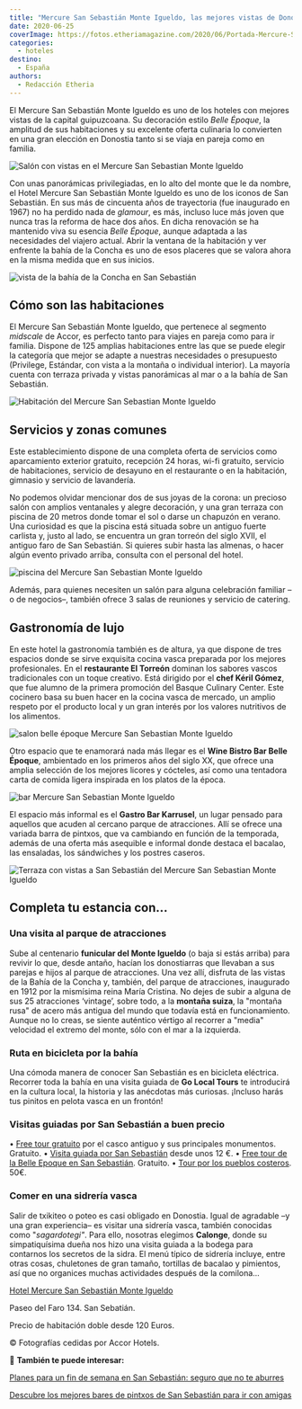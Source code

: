 ```yaml
---
title: "Mercure San Sebastián Monte Igueldo, las mejores vistas de Donostia"
date: 2020-06-25
coverImage: https://fotos.etheriamagazine.com/2020/06/Portada-Mercure-San-Sebastian.jpg
categories: 
  - hoteles
destino: 
  - España
authors: 
  - Redacción Etheria
---
```


El Mercure San Sebastián Monte Igueldo es uno de los hoteles con mejores vistas de la 
capital guipuzcoana. Su decoración estilo _Belle Époque_, la amplitud de sus 
habitaciones y su excelente oferta culinaria lo convierten en una gran elección en 
Donostia tanto si se viaja en pareja como en familia. 

![Salón con vistas en el Mercure San Sebastian Monte Igueldo](https://fotos.etheriamagazine.com/2020/06/Portada-Mercure-San-Sebastian.jpg "Salón principal del Mercure San Sebastián Monte Igueldo.")

Con unas panorámicas privilegiadas, en lo alto del monte que le da nombre, el Hotel 
Mercure San Sebastián Monte Igueldo es uno de los iconos de San Sebastián. En sus más de 
cincuenta años de trayectoria (fue inaugurado en 1967) no ha perdido nada de _glamour_, 
es más, incluso luce más joven que nunca tras la reforma de hace dos años. En dicha 
renovación se ha mantenido viva su esencia _Belle Époque_, aunque adaptada a las 
necesidades del viajero actual. Abrir la ventana de la habitación y ver enfrente la 
bahía de la Concha es uno de esos placeres que se valora ahora en la misma medida que en 
sus inicios. 

![vista de la bahía de la Concha en San Sebastián](https://fotos.etheriamagazine.com/2020/06/vistas-Mercure-San-Sebastian.jpg "Vista panorámica de la bahía de la Concha, de San Sebastián.")

## Cómo son las habitaciones

El Mercure San Sebastián Monte Igueldo, que pertenece al segmento _midscale_ de Accor, 
es perfecto tanto para viajes en pareja como para ir familia. Dispone de 125 amplias 
habitaciones entre las que se puede elegir la categoría que mejor se adapte a nuestras 
necesidades o presupuesto (Privilege, Estándar, con vista a la montaña o individual 
interior). La mayoría cuenta con terraza privada y vistas panorámicas al mar o a la 
bahía de San Sebastián. 

![Habitación del Mercure San Sebastian Monte Igueldo](https://fotos.etheriamagazine.com/2020/06/habitacion-Mercure-San-Sebastian.jpg "Habitación del Mercure San Sebastián Monte Igueldo.")

## Servicios y zonas comunes

Este establecimiento dispone de una completa oferta de servicios como aparcamiento 
exterior gratuito, recepción 24 horas, wi-fi gratuito, servicio de habitaciones, 
servicio de desayuno en el restaurante o en la habitación, gimnasio y servicio de 
lavandería. 

No podemos olvidar mencionar dos de sus joyas de la corona: un precioso salón con 
amplios ventanales y alegre decoración, y una gran terraza con piscina de 20 metros 
donde tomar el sol o darse un chapuzón en verano. Una curiosidad es que la piscina está 
situada sobre un antiguo fuerte carlista y, justo al lado, se encuentra un gran torreón 
del siglo XVII, el antiguo faro de San Sebastián. Si quieres subir hasta las almenas, o 
hacer algún evento privado arriba, consulta con el personal del hotel. 

![piscina del Mercure San Sebastian Monte Igueldo](https://fotos.etheriamagazine.com/2020/06/piscina-Mercure-San-Sebastian.jpg "Piscina del hotel.")

Además, para quienes necesiten un salón para alguna celebración familiar –o de 
negocios–, también ofrece 3 salas de reuniones y servicio de catering. 

## Gastronomía de lujo

En este hotel la gastronomía también es de altura, ya que dispone de tres espacios donde 
se sirve exquisita cocina vasca preparada por los mejores profesionales. En el 
**restaurante El Torreón** dominan los sabores vascos tradicionales con un toque 
creativo. Está dirigido por el **chef Kéril Gómez**, que fue alumno de la primera 
promoción del Basque Culinary Center. Este cocinero basa su buen hacer en la cocina 
vasca de mercado, un amplio respeto por el producto local y un gran interés por los 
valores nutritivos de los alimentos. 

![salon belle époque Mercure San Sebastian Monte Igueldo](https://fotos.etheriamagazine.com/2020/06/hall-Mercure-San-Sebastian.jpg "Hall del Mercure San Sebastian Monte Igueldo.")

Otro espacio que te enamorará nada más llegar es el **Wine Bistro Bar Belle Époque**, 
ambientado en los primeros años del siglo XX, que ofrece una amplia selección de los 
mejores licores y cócteles, así como una tentadora carta de comida ligera inspirada en 
los platos de la época. 

![bar Mercure San Sebastian Monte Igueldo](https://fotos.etheriamagazine.com/2020/06/bar-Mercure-San-Sebastian.jpg "Bar del Mercure San Sebastian Monte Igueldo.")

El espacio más informal es el **Gastro Bar Karrusel**, un lugar pensado para aquellos 
que acuden al cercano parque de atracciones. Allí se ofrece una variada barra de 
pintxos, que va cambiando en función de la temporada, además de una oferta más asequible 
e informal donde destaca el bacalao, las ensaladas, los sándwiches y los postres 
caseros. 

![Terraza con vistas a San Sebastián del Mercure San Sebastian Monte Igueldo](https://fotos.etheriamagazine.com/2020/06/terraza-Mercure-SanSebastian.jpg "Terraza del hotel.")

## Completa tu estancia con...

### Una visita al parque de atracciones

Sube al centenario **funicular del Monte Igueldo** (o baja si estás arriba) para revivir 
lo que, desde antaño, hacían los donostiarras que llevaban a sus parejas e hijos al 
parque de atracciones. Una vez allí, disfruta de las vistas de la Bahía de la Concha y, 
también, del parque de atracciones, inaugurado en 1912 por la mismísima reina María 
Cristina. No dejes de subir a alguna de sus 25 atracciones ‘vintage’, sobre todo, a la 
**montaña suiza**, la "montaña rusa" de acero más antigua del mundo que todavía está en 
funcionamiento. Aunque no lo creas, se siente auténtico vértigo al recorrer a "media" 
velocidad el extremo del monte, sólo con el mar a la izquierda. 

### Ruta en bicicleta por la bahía

Una cómoda manera de conocer San Sebastián es en bicicleta eléctrica. Recorrer toda la 
bahía en una visita guiada de **Go Local Tours** te introducirá en la cultura local, la 
historia y las anécdotas más curiosas. ¡Incluso harás tus pinitos en pelota vasca en un 
frontón! 

### Visitas guiadas por San Sebastián a buen precio

• [Free tour 
gratuito](https://www.civitatis.com/es/san-sebastian/free-tour-san-sebastian/?aid=10211) 
por el casco antiguo y sus principales monumentos. Gratuito. • [Visita guiada por San 
Sebastián](https://www.civitatis.com/es/san-sebastian/visita-guiada-san-sebastian/?aid=10211) 
desde unos 12 €. • [Free tour de la Belle Epoque en San 
Sebastián](https://www.civitatis.com/es/san-sebastian/free-tour-belle-epoque/?aid=10211). 
Gratuito. • [Tour por los pueblos 
costeros](https://www.civitatis.com/es/san-sebastian/tour-costa-guipuzcoa/?aid=10211). 
50€. 

### Comer en una sidrería vasca

Salir de txikiteo o poteo es casi obligado en Donostia. Igual de agradable –y una gran 
experiencia– es visitar una sidrería vasca, también conocidas como "_sagardotegi"_. Para 
ello, nosotras elegimos **Calonge**, donde su simpatiquísima dueña nos hizo una visita 
guiada a la bodega para contarnos los secretos de la sidra. El menú típico de sidrería 
incluye, entre otras cosas, chuletones de gran tamaño, tortillas de bacalao y pimientos, 
así que no organices muchas actividades después de la comilona... 

[Hotel Mercure San Sebastián Monte 
Igueldo](https://all.accor.com/hotel/1987/index.es.shtml?dateIn=&nights=&compositions=1&stayplus=false&snu=false#origin=accor) 

Paseo del Faro 134. San Sebatián. 

Precio de habitación doble desde 120 Euros. 

© Fotografías cedidas por Accor Hotels. 

📌 **También te puede interesar:** 

[Planes para un fin de semana en San Sebastián: seguro que no te 
aburres](https://etheriamagazine.com/2021/04/01/que-ver-hacer-en-san-sebastian/) 

[Descubre los mejores bares de pintxos de San Sebastián para ir con 
amigas](https://etheriamagazine.com/2019/11/08/de-pintxos-por-san-sebastian-y-la-costa-de-guipuzcoa-escapada-con-amigas/)
